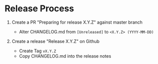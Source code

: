 # Release Process

1. Create a PR "Preparing for release X.Y.Z" against master branch
    * Alter CHANGELOG.md from `[Unreleased]` to `<X.Y.Z> (YYYY-MM-DD)`
    
2. Create a release "Release X.Y.Z" on Github
    * Create Tag `vX.Y.Z`
    * Copy CHANGELOG.md into the release notes